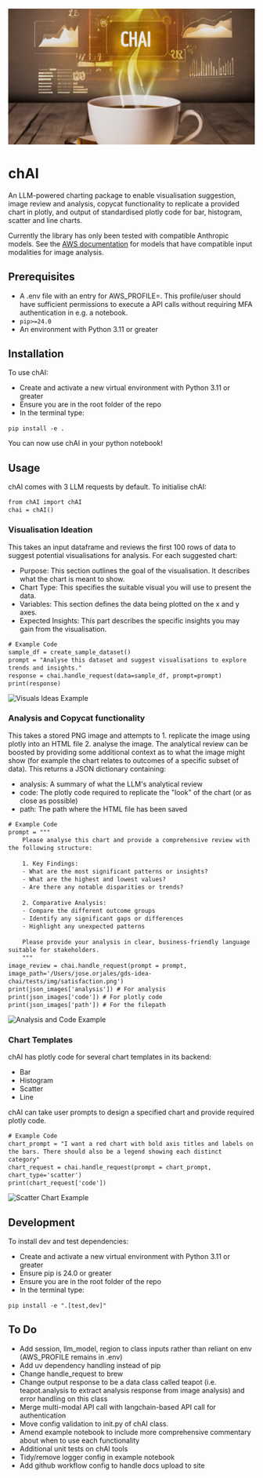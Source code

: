 ![Banner](img/chai_cropped.png)

# chAI
An LLM-powered charting package to enable visualisation suggestion, image review and analysis, copycat functionality to replicate a provided chart in plotly, and output of standardised plotly code for bar, histogram, scatter and line charts.

Currently the library has only been tested with compatible Anthropic models. See the [AWS documentation](https://docs.aws.amazon.com/bedrock/latest/userguide/models-supported.html) for models that have compatible input modalities for image analysis.


## Prerequisites
- A .env file with an entry for AWS_PROFILE=. This profile/user should have sufficient permissions to execute a API calls without requiring MFA authentication in e.g. a notebook.
- `pip>=24.0`
- An environment with Python 3.11 or greater



## Installation
To use chAI:
- Create and activate a new virtual environment with Python 3.11 or greater
- Ensure you are in the root folder of the repo
- In the terminal type:

```pip install -e .```

You can now use chAI in your python notebook!

## Usage
chAI comes with 3 LLM requests by default. To initialise chAI:

```
from chAI import chAI
chai = chAI()
```

### Visualisation Ideation
This takes an input dataframe and reviews the first 100 rows of data to suggest potential visualisations for analysis. For each suggested chart:
- Purpose: This section outlines the goal of the visualisation. It describes what the chart is meant to show.
- Chart Type: This specifies the suitable visual you will use to present the data.
- Variables: This section defines the data being plotted on the x and y axes.
- Expected Insights: This part describes the specific insights you may gain from the visualisation.

```
# Example Code
sample_df = create_sample_dataset()
prompt = "Analyse this dataset and suggest visualisations to explore trends and insights."
response = chai.handle_request(data=sample_df, prompt=prompt)
print(response)
```
![Visuals Ideas Example](img/visual_ideas.png)

### Analysis and Copycat functionality
This takes a stored PNG image and attempts to 1. replicate the image using plotly into an HTML file 2. analyse the image. The analytical review can be boosted by providing some additional context as to what the image might show (for example the chart relates to outcomes of a specific subset of data).
This returns a JSON dictionary containing:
- analysis: A summary of what the LLM's analytical review
- code: The plotly code required to replicate the "look" of the chart (or as close as possible)
- path: The path where the HTML file has been saved

```
# Example Code
prompt = """
    Please analyse this chart and provide a comprehensive review with the following structure:

    1. Key Findings:
    - What are the most significant patterns or insights?
    - What are the highest and lowest values?
    - Are there any notable disparities or trends?

    2. Comparative Analysis:
    - Compare the different outcome groups
    - Identify any significant gaps or differences
    - Highlight any unexpected patterns

    Please provide your analysis in clear, business-friendly language suitable for stakeholders.
    """
image_review = chai.handle_request(prompt = prompt, image_path='/Users/jose.orjales/gds-idea-chai/tests/img/satisfaction.png')
print(json_images['analysis']) # For analysis
print(json_images['code']) # For plotly code
print(json_images['path']) # For the filepath
```
![Analysis and Code Example](img/analysis_code.png)

### Chart Templates
chAI has plotly code for several chart templates in its backend:
- Bar
- Histogram
- Scatter
- Line

chAI can take user prompts to design a specified chart and provide required plotly code.

```
# Example Code
chart_prompt = "I want a red chart with bold axis titles and labels on the bars. There should also be a legend showing each distinct category"
chart_request = chai.handle_request(prompt = chart_prompt, chart_type='scatter')
print(chart_request['code'])
```
![Scatter Chart Example](img/request_scatter.png)


## Development
To install dev and test dependencies:
- Create and activate a new virtual environment with Python 3.11 or greater
- Ensure pip is 24.0 or greater
- Ensure you are in the root folder of the repo
- In the terminal type:

```pip install -e ".[test,dev]"```

## To Do
- Add session, llm_model, region to class inputs rather than reliant on env (AWS_PROFILE remains in .env)
- Add uv dependency handling instead of pip
- Change handle_request to brew
- Change output response to be a data class called teapot (i.e. teapot.analysis to extract analysis response from image analysis) and error handling on this class
- Merge multi-modal API call with langchain-based API call for authentication
- Move config validation to init.py of chAI class.
- Amend example notebook to include more comprehensive commentary about when to use each functionality
- Additional unit tests on chAI tools
- Tidy/remove logger config in example notebook
- Add github workflow config to handle docs upload to site